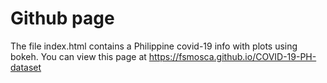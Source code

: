 # Github page
The file index.html contains a Philippine covid-19 info with plots using bokeh. You can view this page at https://fsmosca.github.io/COVID-19-PH-dataset

